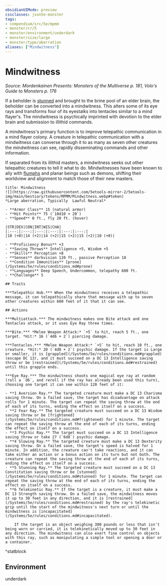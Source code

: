```yaml
---
obsidianUIMode: preview
cssclasses: json5e-monster
tags:
- compendium/src/5e/mpmm
- monster/cr/5
- monster/environment/underdark
- monster/size/large
- monster/type/aberration
aliases: ["Mindwitness"]
---
```

# Mindwitness
*Source: Mordenkainen Presents: Monsters of the Multiverse p. 181, Volo's Guide to Monsters p. 176*  

If a beholder is [stunned](/Systems/5e/rules/conditions.md#stunned) and brought to the brine pool of an elder brain, the beholder can be converted into a mindwitness. This alters some of its eye rays and transforms four of its eyestalks into tentacles similar to a mind flayer's. The mindwitness is psychically imprinted with devotion to the elder brain and submission to illithid commands.

A mindwitness's primary function is to improve telepathic communication in a mind flayer colony. A creature in telepathic communication with a mindwitness can converse through it to as many as seven other creatures the mindwitness can see, rapidly disseminating commands and other information.

If separated from its illithid masters, a mindwitness seeks out other telepathic creatures to tell it what to do. Mindwitnesses have been known to ally with [flumphs](/Systems/5e/bestiary/aberration/flumph.md) and planar beings such as demons, shifting their worldview and alignment to match those of their new masters.

```ad-statblock
title: Mindwitness
![](https://raw.githubusercontent.com/5etools-mirror-2/5etools-img/main/bestiary/tokens/MPMM/Mindwitness.webp#token)
*Large aberration, Typically  Lawful Neutral*

- **Armor Class** 15 (natural armor)
- **Hit Points** 75 (`10d10 + 20`)
- **Speed** 0 ft., fly 20 ft. (hover)

|STR|DEX|CON|INT|WIS|CHA|
|:---:|:---:|:---:|:---:|:---:|:---:|
|10 (+0)|14 (+2)|14 (+2)|15 (+2)|15 (+2)|10 (+0)|

- **Proficiency Bonus** +3
- **Saving Throws** Intelligence +5, Wisdom +5
- **Skills** Perception +8
- **Senses** darkvision 120 ft., passive Perception 18
- **Condition Immunities** [prone](/Systems/5e/rules/conditions.md#prone)
- **Languages** Deep Speech, Undercommon, telepathy 600 ft.
- **Challenge** 5

## Traits

***Telepathic Hub.*** When the mindwitness receives a telepathic message, it can telepathically share that message with up to seven other creatures within 600 feet of it that it can see.

## Actions

***Multiattack.*** The mindwitness makes one Bite attack and one Tentacles attack, or it uses Eye Ray three times.

***Bite.*** *Melee Weapon Attack:* `+5` to hit, reach 5 ft., one target. *Hit:* 16 (`4d6 + 2`) piercing damage.

***Tentacles.*** *Melee Weapon Attack:* `+5` to hit, reach 10 ft., one creature. *Hit:* 20 (`4d8 + 2`) psychic damage. If the target is Large or smaller, it is [grappled](/Systems/5e/rules/conditions.md#grappled) (escape DC 13), and it must succeed on a DC 13 Intelligence saving throw or be [restrained](/Systems/5e/rules/conditions.md#restrained) until this grapple ends.

***Eye Ray.*** The mindwitness shoots one magical eye ray at random (roll a `d6`, and reroll if the ray has already been used this turn), choosing one target it can see within 120 feet of it:

- **1 Aversion Ray.** The targeted creature must make a DC 13 Charisma saving throw. On a failed save, the target has disadvantage on attack rolls for 1 minute. The target can repeat the saving throw at the end of each of its turns, ending the effect on itself on a success.  
- **2 Fear Ray.** The targeted creature must succeed on a DC 13 Wisdom saving throw or be [frightened](/Systems/5e/rules/conditions.md#frightened) for 1 minute. The target can repeat the saving throw at the end of each of its turns, ending the effect on itself on a success.  
- **3 Psychic Ray.** The target must succeed on a DC 13 Intelligence saving throw or take 27 (`6d8`) psychic damage.  
- **4 Slowing Ray.** The targeted creature must make a DC 13 Dexterity saving throw. On a failed save, the target's speed is halved for 1 minute. In addition, the creature can't take reactions, and it can take either an action or a bonus action on its turn but not both. The creature can repeat the saving throw at the end of each of its turns, ending the effect on itself on a success.  
- **5 Stunning Ray.** The targeted creature must succeed on a DC 13 Constitution saving throw or be [stunned](/Systems/5e/rules/conditions.md#stunned) for 1 minute. The target can repeat the saving throw at the end of each of its turns, ending the effect on itself on a success.  
- **6 Telekinetic Ray.** If the target is a creature, it must make a DC 13 Strength saving throw. On a failed save, the mindwitness moves it up to 30 feet in any direction, and it is [restrained](/Systems/5e/rules/conditions.md#restrained) by the ray's telekinetic grip until the start of the mindwitness's next turn or until the mindwitness is [incapacitated](/Systems/5e/rules/conditions.md#incapacitated).  

    If the target is an object weighing 300 pounds or less that isn't being worn or carried, it is telekinetically moved up to 30 feet in any direction. The mindwitness can also exert fine control on objects with this ray, such as manipulating a simple tool or opening a door or a container.  
```
^statblock

## Environment

underdark